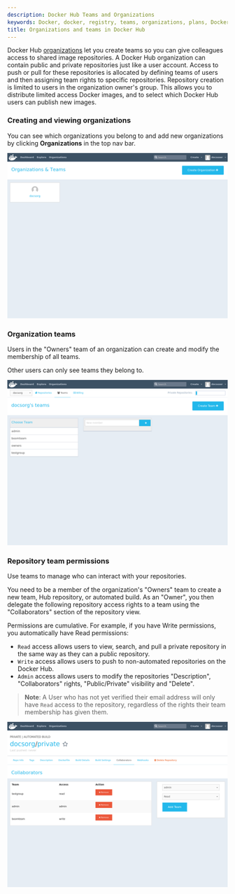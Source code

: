 ```yaml
---
description: Docker Hub Teams and Organizations
keywords: Docker, docker, registry, teams, organizations, plans, Dockerfile, Docker Hub, docs, documentation
title: Organizations and teams in Docker Hub
---
```


Docker Hub [organizations](https://hub.docker.com/organizations/) let you create
teams so you can give colleagues access to shared image repositories. A Docker
Hub organization can contain public and private repositories just like a user
account. Access to push or pull for these repositories is allocated by defining
teams of users and then assigning team rights to specific repositories.
Repository creation is limited to users in the organization owner's group. This
allows you to distribute limited access Docker images, and to select which
Docker Hub users can publish new images.

### Creating and viewing organizations

You can see which organizations you belong to and add new organizations by
clicking **Organizations** in the top nav bar.

![organizations](images/orgs.png)

### Organization teams

Users in the "Owners" team of an organization can create and modify the
membership of all teams.

Other users can only see teams they belong to.

![teams](images/groups.png)

### Repository team permissions

Use teams to manage who can interact with your repositories.

You need to be a member of the organization's "Owners" team to create a new
team, Hub repository, or automated build. As an "Owner", you then delegate the
following repository access rights to a team using the "Collaborators" section
of the repository view.

Permissions are cumulative. For example, if you have Write permissions, you
automatically have Read permissions:

- `Read` access allows users to view, search, and pull a private repository in the same way as they can a public repository.
- `Write` access allows users to push to non-automated repositories on the Docker Hub.
- `Admin` access allows users to modify the repositories "Description", "Collaborators" rights, "Public/Private" visibility and "Delete".

> **Note**: A User who has not yet verified their email address will only have
> `Read` access to the repository, regardless of the rights their team
> membership has given them.

![Organization repository collaborators](images/org-repo-collaborators.png)
